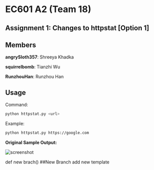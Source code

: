 # EC601 A2 (Team 18)

## Assignment 1: Changes to httpstat [Option 1]

## Members
**angrySloth357**: Shreeya Khadka  
 
**squirrelbomb**: Tianzhi Wu  

**RunzhouHan**: Runzhou Han

## Usage

Command:
```bash
python httpstat.py <url>
```

Example:
```bash
python httpstat.py https://google.com
```

**Original Sample Output:**

![screenshot](day0.png)

def new brach()
##New Branch
add new template




